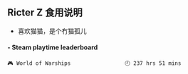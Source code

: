 ## Ricter Z 食用说明
- 喜欢猫猫，是个冇猫孤儿

<!-- steam-box start -->
#### - Steam playtime leaderboard
```text
🎮 World of Warships                 🕘 237 hrs 51 mins
```
<!-- Powered by https://github.com/YouEclipse/steam-box . -->
<!-- steam-box end -->

